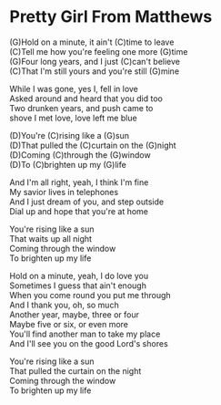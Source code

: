 # Pretty Girl From Matthews

(G)Hold on a minute, it ain't (C)time to leave  
(C)Tell me how you're feeling one more (G)time  
(G)Four long years, and I just (C)can't believe  
(C)That I'm still yours and you're still (G)mine  
  
While I was gone, yes I, fell in love  
Asked around and heard that you did too  
Two drunken years, and push came to  
shove I met love, love left me blue  
  
(D)You're (C)rising like a (G)sun  
(D)That pulled the (C)curtain on the (G)night  
(D)Coming (C)through the (G)window  
(D)To (C)brighten up my (G)life  
  
And I'm all right, yeah, I think I'm fine  
My savior lives in telephones  
And I just dream of you, and step outside  
Dial up and hope that you're at home  
  
You're rising like a sun  
That waits up all night  
Coming through the window  
To brighten up my life  
  
Hold on a minute, yeah, I do love you  
Sometimes I guess that ain't enough  
When you come round you put me through  
And I thank you, oh, so much  
Another year, maybe, three or four  
Maybe five or six, or even more  
You'll find another man to take my place  
And I'll see you on the good Lord's shores  
  
You're rising like a sun  
That pulled the curtain on the night  
Coming through the window  
To brighten up my life
